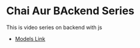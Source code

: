 # Chai Aur BAckend Series

This is video series on backend with js

- [Models Link]( https://app.eraser.io/workspace/YtPqZ1VogxGy1jzIDkzj )